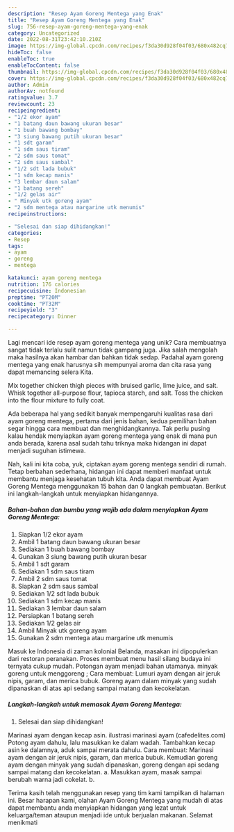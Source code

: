 ```yaml
---
description: "Resep Ayam Goreng Mentega yang Enak"
title: "Resep Ayam Goreng Mentega yang Enak"
slug: 756-resep-ayam-goreng-mentega-yang-enak
category: Uncategorized
date: 2022-08-31T23:42:10.210Z
image: https://img-global.cpcdn.com/recipes/f3da30d928f04f03/680x482cq70/ayam-goreng-mentega-foto-resep-utama.jpg
hideToc: false
enableToc: true
enableTocContent: false
thumbnail: https://img-global.cpcdn.com/recipes/f3da30d928f04f03/680x482cq70/ayam-goreng-mentega-foto-resep-utama.jpg
cover: https://img-global.cpcdn.com/recipes/f3da30d928f04f03/680x482cq70/ayam-goreng-mentega-foto-resep-utama.jpg
author: Admin
authorAv: notfound
ratingvalue: 3.7
reviewcount: 23
recipeingredient:
- "1/2 ekor ayam"
- "1 batang daun bawang ukuran besar"
- "1 buah bawang bombay"
- "3 siung bawang putih ukuran besar"
- "1 sdt garam"
- "1 sdm saus tiram"
- "2 sdm saus tomat"
- "2 sdm saus sambal"
- "1/2 sdt lada bubuk"
- "1 sdm kecap manis"
- "3 lembar daun salam"
- "1 batang sereh"
- "1/2 gelas air"
- " Minyak utk goreng ayam"
- "2 sdm mentega atau margarine utk menumis"
recipeinstructions:

- "Selesai dan siap dihidangkan!"
categories:
- Resep
tags:
- ayam
- goreng
- mentega

katakunci: ayam goreng mentega 
nutrition: 176 calories
recipecuisine: Indonesian
preptime: "PT20M"
cooktime: "PT32M"
recipeyield: "3"
recipecategory: Dinner

---
```





Lagi mencari ide resep ayam goreng mentega yang unik? Cara membuatnya sangat tidak terlalu sulit namun tidak gampang juga. Jika salah mengolah maka hasilnya akan hambar dan bahkan tidak sedap. Padahal ayam goreng mentega yang enak harusnya sih mempunyai aroma dan cita rasa yang dapat memancing selera Kita.





Mix together chicken thigh pieces with bruised garlic, lime juice, and salt. Whisk together all-purpose flour, tapioca starch, and salt. Toss the chicken into the flour mixture to fully coat.

Ada beberapa hal yang sedikit banyak mempengaruhi kualitas rasa dari ayam goreng mentega, pertama dari jenis bahan, kedua pemilihan bahan segar hingga cara membuat dan menghidangkannya. Tak perlu pusing kalau hendak menyiapkan ayam goreng mentega yang enak di mana pun anda berada, karena asal sudah tahu triknya maka hidangan ini dapat menjadi suguhan istimewa.






Nah, kali ini kita coba, yuk, ciptakan ayam goreng mentega sendiri di rumah. Tetap berbahan sederhana, hidangan ini dapat memberi manfaat untuk membantu menjaga kesehatan tubuh kita. Anda dapat membuat Ayam Goreng Mentega menggunakan 15 bahan dan 0 langkah pembuatan. Berikut ini langkah-langkah untuk menyiapkan hidangannya.

<!--inarticleads1-->

##### Bahan-bahan dan bumbu yang wajib ada dalam menyiapkan Ayam Goreng Mentega:

1. Siapkan 1/2 ekor ayam
1. Ambil 1 batang daun bawang ukuran besar
1. Sediakan 1 buah bawang bombay
1. Gunakan 3 siung bawang putih ukuran besar
1. Ambil 1 sdt garam
1. Sediakan 1 sdm saus tiram
1. Ambil 2 sdm saus tomat
1. Siapkan 2 sdm saus sambal
1. Sediakan 1/2 sdt lada bubuk
1. Sediakan 1 sdm kecap manis
1. Sediakan 3 lembar daun salam
1. Persiapkan 1 batang sereh
1. Sediakan 1/2 gelas air
1. Ambil  Minyak utk goreng ayam
1. Gunakan 2 sdm mentega atau margarine utk menumis


Masuk ke Indonesia di zaman kolonial Belanda, masakan ini dipopulerkan dari restoran peranakan. Proses membuat menu hasil silang budaya ini ternyata cukup mudah. Potongan ayam menjadi bahan utamanya. minyak goreng untuk menggoreng ; Cara membuat: Lumuri ayam dengan air jeruk nipis, garam, dan merica bubuk. Goreng ayam dalam minyak yang sudah dipanaskan di atas api sedang sampai matang dan kecokelatan. 

<!--inarticleads2-->

##### Langkah-langkah untuk memasak Ayam Goreng Mentega:


1. Selesai dan siap dihidangkan!

Marinasi ayam dengan kecap asin. ilustrasi marinasi ayam (cafedelites.com) Potong ayam dahulu, lalu masukkan ke dalam wadah. Tambahkan kecap asin ke dalamnya, aduk sampai merata dahulu. Cara membuat: Marinasi ayam dengan air jeruk nipis, garam, dan merica bubuk. Kemudian goreng ayam dengan minyak yang sudah dipanaskan, goreng dengan api sedang sampai matang dan kecokelatan. a. Masukkan ayam, masak sampai berubah warna jadi cokelat. b. 

Terima kasih telah menggunakan resep yang tim kami tampilkan di halaman ini. Besar harapan kami, olahan Ayam Goreng Mentega yang mudah di atas dapat membantu anda menyiapkan hidangan yang lezat untuk keluarga/teman ataupun menjadi ide untuk berjualan makanan. Selamat menikmati

